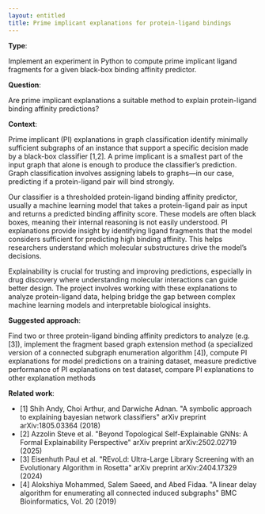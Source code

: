 ```yaml
---
layout: entitled
title: Prime implicant explanations for protein-ligand bindings
---
```


**Type**: 

Implement an experiment in Python to compute prime implicant ligand fragments
for a given black-box binding affinity predictor.

**Question**: 

Are prime implicant explanations a suitable method to explain protein-ligand
binding affinity predictions? 

**Context**: 

Prime implicant (PI) explanations in graph classification identify minimally
sufficient subgraphs of an instance that support a specific decision made by a
black-box classifier [1,2]. A prime implicant is a smallest part of the input
graph that alone is enough to produce the classifier’s prediction. Graph
classification involves assigning labels to graphs—in our case, predicting if a
protein-ligand pair will bind strongly.

Our classifier is a thresholded protein-ligand binding affinity predictor,
usually a machine learning model that takes a protein-ligand pair as input and
returns a predicted binding affinity score. These models are often black boxes,
meaning their internal reasoning is not easily understood. PI explanations
provide insight by identifying ligand fragments that the model considers
sufficient for predicting high binding affinity. This helps researchers
understand which molecular substructures drive the model’s decisions.

Explainability is crucial for trusting and improving predictions, especially in
drug discovery where understanding molecular interactions can guide better
design. The project involves working with these explanations to analyze
protein-ligand data, helping bridge the gap between complex machine learning
models and interpretable biological insights.

**Suggested approach**: 

Find two or three protein-ligand binding affinity predictors to analyze (e.g.
[3]), implement the fragment based graph extension method (a specialized
version of a connected subgraph enumeration algorithm [4]), compute PI
explanations for model predictions on a training dataset, measure predictive
performance of PI explanations on test dataset, compare PI explanations to
other explanation methods

**Related work**: 

- [1] Shih Andy, Choi Arthur, and Darwiche Adnan. "A symbolic approach to explaining bayesian network classifiers" arXiv preprint arXiv:1805.03364 (2018)
- [2] Azzolin Steve et al. "Beyond Topological Self-Explainable GNNs: A Formal Explainability Perspective" arXiv preprint arXiv:2502.02719 (2025)
- [3] Eisenhuth Paul et al. "REvoLd: Ultra-Large Library Screening with an Evolutionary Algorithm in Rosetta" arXiv preprint arXiv:2404.17329 (2024)
- [4] Alokshiya Mohammed, Salem Saeed, and Abed Fidaa. "A linear delay algorithm for enumerating all connected induced subgraphs" BMC Bioinformatics, Vol. 20 (2019)
